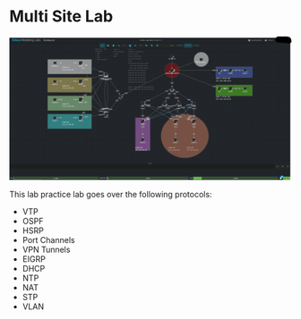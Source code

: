# Multi Site Lab

![](./configs/cml-multi-site-lab.png)

This lab practice lab goes over the following protocols:
- VTP
- OSPF
- HSRP
- Port Channels
- VPN Tunnels
- EIGRP
- DHCP
- NTP
- NAT
- STP
- VLAN
  
